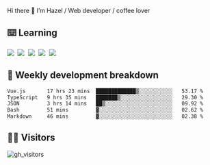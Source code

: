 
Hi there 👋 I’m Hazel / Web developer / coffee lover

## ⌨️ Learning

<samp>
 <a href="https://github.com/vuejs/core"><img src="https://api.iconify.design/logos:vue.svg" /></a>
  <a href="https://github.com/vuejs/core"><img src="https://api.iconify.design/logos:react.svg" /></a>
  <a href="https://github.com/vitejs/vite"><img src="https://api.iconify.design/logos:vitejs.svg" /></a>
  <a href="https://github.com/microsoft/TypeScript"><img src="https://api.iconify.design/logos:typescript-icon.svg" /></a> 
  <a href="https://github.com/unocss/unocss"><img src="https://api.iconify.design/logos:unocss.svg" /></a>
  

</samp>


## 🦀 Weekly development breakdown

<!--START_SECTION:waka-->

```txt
Vue.js       17 hrs 23 mins  █████████████▒░░░░░░░░░░░   53.17 %
TypeScript   9 hrs 35 mins   ███████▒░░░░░░░░░░░░░░░░░   29.30 %
JSON         3 hrs 14 mins   ██▒░░░░░░░░░░░░░░░░░░░░░░   09.92 %
Bash         51 mins         ▓░░░░░░░░░░░░░░░░░░░░░░░░   02.62 %
Markdown     46 mins         ▓░░░░░░░░░░░░░░░░░░░░░░░░   02.38 %
```

<!--END_SECTION:waka-->
## 👬🏻 Visitors

![gh_visitors](https://profile-counter.glitch.me/Hazel-Lin/count.svg)

